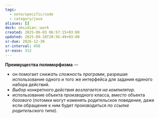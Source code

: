 ```yaml
---
tags:
  - note/specific/code
  - category/java
aliases: []
deck: obsidian::work
created: 2025-06-03 06:57:15+03:00
updated: 2025-09-28T20:56:49+03:00
sr-due: 2026-12-30
sr-interval: 458
sr-ease: 312
---
```


**Преимущества полиморфизма**
—
- он помогает *снижать сложность программ*, разрешая использование одного и того же интерфейса для задания единого набора действий.
- *Выбор* конкретного *действия* *возлагается на компилятор*.
- использование объекта *производного* класса, *вместо* объекта *базового* (потомки могут изменять родительское поведение, даже если обращение к ним будет производиться *по ссылке родительского типа*).
